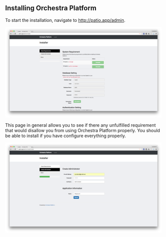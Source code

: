 ## Installing Orchestra Platform

To start the installation, navigate to <http://patio.app/admin>.

![Check Installation Requirement](/installation/installation-01.png)

This page in general allows you to see if there any unfulfilled requirement that would disallow you from using Orchestra Platform properly. You should be able to install if you have configure everything properly.

![Create User](/installation/installation-02.png)

